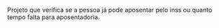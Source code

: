 Projeto que verifica se a pessoa já pode aposentar pelo inss ou quanto tempo falta para aposentadoria.